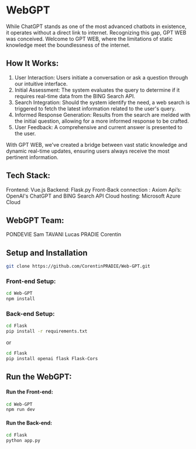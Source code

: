 # WebGPT

While ChatGPT stands as one of the most advanced chatbots in existence, it operates without a direct link to internet. Recognizing this gap, GPT WEB was conceived. Welcome to GPT WEB, where the limitations of static knowledge meet the boundlessness of the internet.

## How It Works:
1. User Interaction: Users initiate a conversation or ask a question through our intuitive interface.
2. Initial Assessment: The system evaluates the query to determine if it requires real-time data from the BING Search API.
3. Search Integration: Should the system identify the need, a web search is triggered to fetch the latest information related to the user's query.
4. Informed Response Generation: Results from the search are melded with the initial question, allowing for a more informed response to be crafted.
5. User Feedback: A comprehensive and current answer is presented to the user.


With GPT WEB, we've created a bridge between vast static knowledge and dynamic real-time updates, ensuring users always receive the most pertinent information.

## Tech Stack:
Frontend: Vue.js
Backend: Flask.py
Front-Back connection : Axiom
Api’s: OpenAI's ChatGPT and BING Search API
Cloud hosting: Microsoft Azure Cloud

## WebGPT Team:
PONDEVIE Sam
TAVANI Lucas
PRADIE Corentin

## Setup and Installation

```sh
git clone https://github.com/CorentinPRADIE/Web-GPT.git
```

### Front-end Setup:
```sh
cd Web-GPT
npm install
```
### Back-end Setup:
```sh
cd Flask
pip install -r requirements.txt
```
or 
```sh
cd Flask
pip install openai flask Flask-Cors
```
## Run the WebGPT:

#### Run the Front-end:
```sh
cd Web-GPT 
npm run dev
```
#### Run the Back-end:
```sh
cd Flask
python app.py
```
